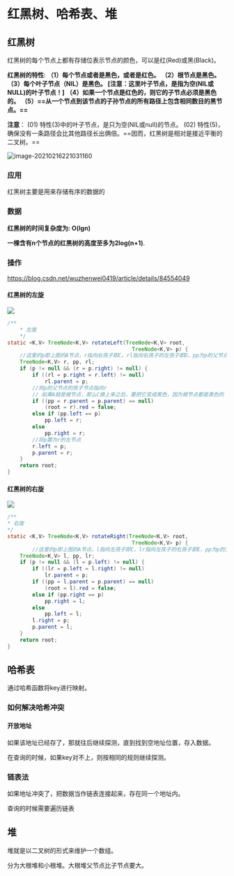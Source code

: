 # 红黑树、哈希表、堆

## 红黑树

红黑树的每个节点上都有存储位表示节点的颜色，可以是红(Red)或黑(Black)。

**红黑树的特性**:
**（1）每个节点或者是黑色，或者是红色。**
**（2）根节点是黑色。**
**（3）每个叶子节点（NIL）是黑色。 [注意：这里叶子节点，是指为空(NIL或NULL)的叶子节点！]**
**（4）如果一个节点是红色的，则它的子节点必须是黑色的。**
**（5）==从一个节点到该节点的子孙节点的所有路径上包含相同数目的黑节点。==**

**注意**：
(01) 特性(3)中的叶子节点，是只为空(NIL或null)的节点。
(02) 特性(5)，确保没有一条路径会比其他路径长出俩倍。==因而，红黑树是相对是接近平衡的二叉树。==

![image-20210216221031160](https://gitee.com/super-jimwang/img/raw/master/img/20210216221031.png)

### 应用

红黑树主要是用来存储有序的数据的

### 数据

**红黑树的时间复杂度为: O(lgn)**

**一棵含有n个节点的红黑树的高度至多为2log(n+1)**.

### 操作
https://blog.csdn.net/wuzhenwei0419/article/details/84554049
#### 红黑树的左旋
![](https://gitee.com/super-jimwang/img/raw/master/img/20210330212100.png)

```java
/**
    * 左旋
    */
static <K,V> TreeNode<K,V> rotateLeft(TreeNode<K,V> root,
                                        TreeNode<K,V> p) {
    //这里的p即上图的A节点，r指向右孩子即C，rl指向右孩子的左孩子即D，pp为p的父节点
    TreeNode<K,V> r, pp, rl;
    if (p != null && (r = p.right) != null) {
        if ((rl = p.right = r.left) != null)
            rl.parent = p;
        //将p的父节点的孩子节点指向r
        // 如果A就是根节点，那么C换上来之后，要把它变成黑色，因为根节点都是黑色的
        if ((pp = r.parent = p.parent) == null)
            (root = r).red = false;
        else if (pp.left == p)
            pp.left = r;
        else
            pp.right = r;
        //将p置为r的左节点
        r.left = p;
        p.parent = r;
    }
    return root;
}
```

#### 红黑树的右旋
![](https://gitee.com/super-jimwang/img/raw/master/img/20210330212509.png)

```java
/**
* 右旋
*/
static <K,V> TreeNode<K,V> rotateRight(TreeNode<K,V> root,
                                        TreeNode<K,V> p) {
        //这里的p即上图的A节点，l指向左孩子即C，lr指向左孩子的右孩子即E，pp为p的父节点
    TreeNode<K,V> l, pp, lr;
    if (p != null && (l = p.left) != null) {
        if ((lr = p.left = l.right) != null)
            lr.parent = p;
        if ((pp = l.parent = p.parent) == null)
            (root = l).red = false;
        else if (pp.right == p)
            pp.right = l;
        else
            pp.left = l;
        l.right = p;
        p.parent = l;
    }
    return root;
}
```



## 哈希表

通过哈希函数将key进行映射。

### 如何解决哈希冲突

#### 开放地址

如果该地址已经存了，那就往后继续探测，直到找到空地址位置，存入数据。

在查询的时候，如果key对不上，则按相同的规则继续探测。

### 链表法

如果地址冲突了，把数据当作链表连接起来，存在同一个地址内。

查询的时候需要遍历链表



## 堆

堆就是以二叉树的形式来维护一个数组。

分为大根堆和小根堆。大根堆父节点比子节点要大。